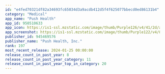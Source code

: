 ```yaml
---
id: "e4fed70321df82a34693fc65034d3a9acdb412d5f4f625077bbecd0ed86131b4"
category: "Medical"
app_name: "Push Health"
app_id: 950510633
app_icon: https://is1-ssl.mzstatic.com/image/thumb/Purple126/v4/41/2d/a1/412da141-79c4-647b-7cf8-12a3af9d9237/AppIcon-0-0-1x_U007epad-0-85-220.png/1024x1024bb.png
app_screenshot: https://is1-ssl.mzstatic.com/image/thumb/Purple122/v4/8a/9a/00/8a9a0041-c568-c044-bc00-41a7346268dd/16e89cd1-761a-4ccc-9b13-229350642e6f_Simulator_Screen_Shot_-_iPhone_13_Pro_Max_-_2022-10-29_at_09.30.27.png/1284x2778bb.png
publisher_id: 945469576
publisher_name: "Push Health, Inc."
rank: 197
most_recent_release: 2024-01-25 00:00:00
release_count_in_past_year: 8
release_count_in_past_year_category: 11
release_count_in_past_year_top_in_category: 20
---
```

